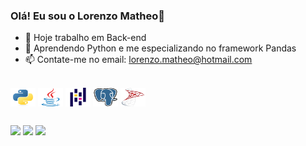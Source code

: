 ### Olá! Eu sou o Lorenzo Matheo👋

- 🔭 Hoje trabalho em Back-end
- 🌱 Aprendendo Python e me especializando no framework Pandas
- 📫 Contate-me no email: lorenzo.matheo@hotmail.com

<div style="display: inline_block"><br>
  <img align="center" alt="Lorenzo-Python" height="30" width="40" src="https://raw.githubusercontent.com/devicons/devicon/master/icons/python/python-original.svg">
  <img align="center" alt="Lorenzo-Java" height="30" width="40" src="https://github.com/devicons/devicon/blob/master/icons/java/java-original.svg">
  <img align="center" alt="Lorenzo-Pandas" height="30" width="40" src="https://github.com/devicons/devicon/blob/master/icons/pandas/pandas-original.svg">
  <img align="center" alt="Lorenzo-Postgresql" height="30" width="40" src="https://github.com/devicons/devicon/blob/master/icons/postgresql/postgresql-original.svg">
  <img align="center" alt="Lorenzo-Microsoft Sql Server" height="30" width="40" src="https://github.com/devicons/devicon/blob/master/icons/microsoftsqlserver/microsoftsqlserver-original.svg">
</div>
  
  ##
 
<div> 
 <a href="https://discord.gg/lorenzomatheo" target="_blank"><img src="https://img.shields.io/badge/Discord-7289DA?style=for-the-badge&logo=discord&logoColor=white" target="_blank"></a> 
  <a href = "lorenzomatheo12@gmail.com"><img src="https://img.shields.io/badge/-Gmail-%23333?style=for-the-badge&logo=gmail&logoColor=white" target="_blank"></a>
  <a href="https://www.linkedin.com/in/lorenzo-matheo-camargo1/" target="_blank"><img src="https://img.shields.io/badge/-LinkedIn-%230077B5?style=for-the-badge&logo=linkedin&logoColor=white" target="_blank"></a> 
  
</div>




